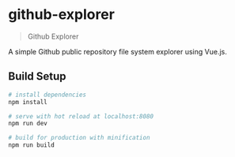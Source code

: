 # github-explorer

> Github Explorer

A simple Github public repository file system explorer using Vue.js.

## Build Setup

``` bash
# install dependencies
npm install

# serve with hot reload at localhost:8080
npm run dev

# build for production with minification
npm run build
```
